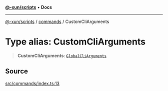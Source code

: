 [**@-xun/scripts**](../../README.md) • **Docs**

***

[@-xun/scripts](../../README.md) / [commands](../README.md) / CustomCliArguments

# Type alias: CustomCliArguments

> **CustomCliArguments**: [`GlobalCliArguments`](../../util/type-aliases/GlobalCliArguments.md)

## Source

[src/commands/index.ts:13](https://github.com/Xunnamius/xscripts/blob/5489de7bb7a868e6076ae9406ce323b1b3f709f2/src/commands/index.ts#L13)

